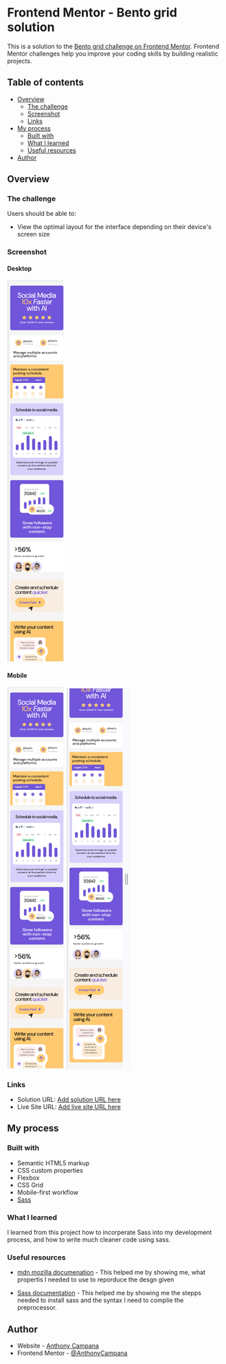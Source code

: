 # Frontend Mentor - Bento grid solution

This is a solution to the [Bento grid challenge on Frontend Mentor](https://www.frontendmentor.io/challenges/bento-grid-RMydElrlOj). Frontend Mentor challenges help you improve your coding skills by building realistic projects. 

## Table of contents

- [Overview](#overview)
  - [The challenge](#the-challenge)
  - [Screenshot](#screenshot)
  - [Links](#links)
- [My process](#my-process)
  - [Built with](#built-with)
  - [What I learned](#what-i-learned)
  - [Useful resources](#useful-resources)
- [Author](#author)

## Overview

### The challenge

Users should be able to:

- View the optimal layout for the interface depending on their device's screen size

### Screenshot

#### Desktop
![](./screenshots/bento-desgin-mobile.png)

#### Mobile
![](./screenshots/bento-desgin-mobile.png)
![](./screenshots/bento-design-mobile-2.png)

### Links

- Solution URL: [Add solution URL here](https://your-solution-url.com)
- Live Site URL: [Add live site URL here](https://your-live-site-url.com)

## My process

### Built with

- Semantic HTML5 markup
- CSS custom properties
- Flexbox
- CSS Grid
- Mobile-first workflow
- [Sass](https://sass-lang.com/)

### What I learned
I learned from this project how to incorperate Sass into my development process, and how to write much cleaner code using sass.

### Useful resources

- [mdn mozilla documenation](https://developer.mozilla.org/en-US/) - This helped me by showing me, what propertis I needed to use to reporduce the desgn given

- [Sass documentation](https://sass-lang.com/) - This helped me by showing me the stepps needed to install sass and the syntax I need to complie the preprocessor. 


## Author

- Website - [Anthony Campana](https://anthonycampana.pythonanywhere.com/)
- Frontend Mentor - [@AnthonyCampana](https://www.frontendmentor.io/profile/AnthonyCampana)


